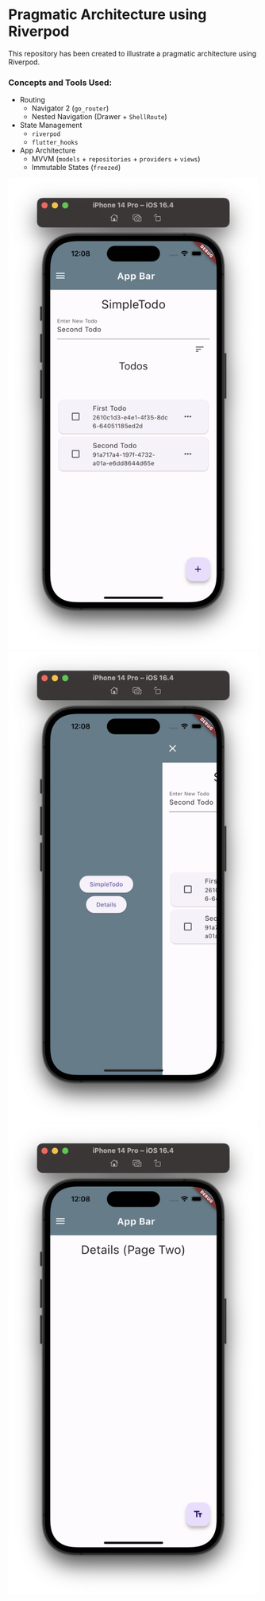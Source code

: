 # Pragmatic Architecture using Riverpod

This repository has been created to illustrate a pragmatic architecture using Riverpod.

### Concepts and Tools Used:

- Routing
  - Navigator 2 (`go_router`)
  - Nested Navigation (Drawer + `ShellRoute`)
- State Management
  - `riverpod`
  - `flutter_hooks`
- App Architecture
  - MVVM (`models` + `repositories` + `providers` + `views`)
  - Immutable States (`freezed`)

![image info](./docs/screenshot1.png)
![image info](./docs/screenshot2.png)
![image info](./docs/screenshot3.png)
